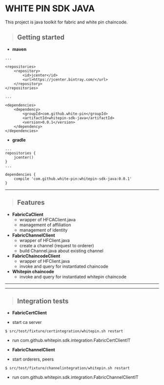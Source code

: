 # WHITE PIN SDK JAVA

This project is java toolkit for fabric and white pin chaincode.
  

> ## Getting started  

- **maven**  
  
```aidl
...

<repositories>
    <repository>
        <id>jcenter</id>
        <url>https://jcenter.bintray.com/</url>
    </repository>
</repositories> 

...

<dependencies>
    <dependency>
        <groupId>com.github.white-pin</groupId>
        <artifactId>whitepin-sdk-java</artifactId>
        <version>0.0.1</version>
    </dependency>
</dependencies>
```  

- **gradle**  

```aidl
...
repositories {
    jcenter()
}
...

dependencies {
    compile 'com.github.white-pin:whitepin-sdk-java:0.0.1'
}
```  

---  

> ## Features  

- **FabricCaClient**  
    - wrapper of HFCAClient.java
    - management of affiliation
    - management of identity
- **FabricChannelClient**
    - wrapper of HFClient.java
    - create a channel (request to orderer)
    - build Channel.java about existing channel
- **FabricChaincodeClient**  
    - wrapper of HFClient.java
    - invoke and query for instantiated chaincode
- **Whitepin chaincode**  
    - invoke and query for instantiated whitepin chaincode
---  

---  

> ## Integration tests  


- **FabricCertClient**  

- start ca server  

```$xslt
$ src/test/fixture/certintegration/whitepin.sh restart
```  

- run com.github.whitepin.sdk.integration.FabricCertClientIT


- **FabricChannelClient**  

- start orderers, peers  

```$xslt
$ src/test/fixture/channelintegration/whitepin.sh restart
```  

- run com.github.whitepin.sdk.integration.FabricChannelClientIT

